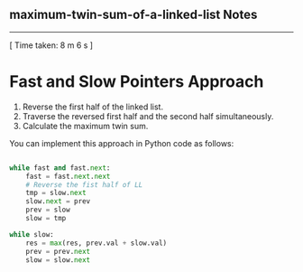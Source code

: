 <h2>maximum-twin-sum-of-a-linked-list Notes</h2><hr>[ Time taken: 8 m 6 s ]

# Fast and Slow Pointers Approach

1. Reverse the first half of the linked list.
2. Traverse the reversed first half and the second half simultaneously.
3. Calculate the maximum twin sum.

You can implement this approach in Python code as follows:

```python

while fast and fast.next:
    fast = fast.next.next
    # Reverse the fist half of LL
    tmp = slow.next
    slow.next = prev
    prev = slow
    slow = tmp

while slow:
    res = max(res, prev.val + slow.val)
    prev = prev.next
    slow = slow.next
